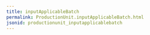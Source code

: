 ```yaml
---
title: inputApplicableBatch
permalink: ProductionUnit.inputApplicableBatch.html
jsonid: productionunit_inputapplicablebatch
---
```

